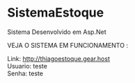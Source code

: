 # SistemaEstoque
Sistema Desenvolvido em Asp.Net

VEJA O SISTEMA EM FUNCIONAMENTO :

Link: http://thiagoestoque.gear.host<br>
Usuario: teste<br>
Senha: teste
